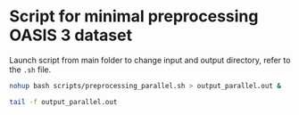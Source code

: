 # Script for minimal preprocessing OASIS 3 dataset



Launch script from main folder 
to change input and output directory, refer to the `.sh` file.
``` bash
nohup bash scripts/preprocessing_parallel.sh > output_parallel.out &
```

``` bash
tail -f output_parallel.out
```